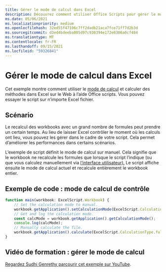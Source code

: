 ```yaml
---
title: Gérer le mode de calcul dans Excel
description: Découvrez comment utiliser Office Scripts pour gérer le mode de calcul dans Excel sur le Web.
ms.date: 05/06/2021
ms.localizationpriority: medium
ms.openlocfilehash: 32ed55f47106c7ff2dadb21aca7fce71ff7d2b3d
ms.sourcegitcommit: d3ed4bdeeba805d97c930394e172e8306a0cf484
ms.translationtype: MT
ms.contentlocale: fr-FR
ms.lasthandoff: 09/15/2021
ms.locfileid: "59326841"
---
```

# <a name="manage-calculation-mode-in-excel"></a>Gérer le mode de calcul dans Excel

Cet exemple montre comment utiliser le [mode de calcul](/javascript/api/office-scripts/excelscript/excelscript.calculationmode) et calculer des méthodes dans Excel sur le Web à l’aide Office scripts. Vous pouvez essayer le script sur n’importe Excel fichier.

## <a name="scenario"></a>Scénario

Le recalcul des workbooks avec un grand nombre de formules peut prendre un certain temps. Au lieu de laisser Excel contrôler le moment où les calculs ont lieu, vous pouvez les gérer dans le cadre de votre script. Cela permet d’améliorer les performances dans certains scénarios.

L’exemple de script définit le mode de calcul sur manuel. Cela signifie que le workbook ne recalcule les formules que lorsque le script l’indique (ou que vous calculez manuellement via [l’interface utilisateur).](https://support.microsoft.com/office/73fc7dac-91cf-4d36-86e8-67124f6bcce4) Le script affiche ensuite le mode de calcul actuel et recalcule entièrement le workbook entier.

## <a name="sample-code-control-calculation-mode"></a>Exemple de code : mode de calcul de contrôle

```TypeScript
function main(workbook: ExcelScript.Workbook) {
    // Set the calculation mode to manual.
    workbook.getApplication().setCalculationMode(ExcelScript.CalculationMode.manual);
    // Get and log the calculation mode.
    const calcMode = workbook.getApplication().getCalculationMode();    
    console.log(calcMode);
    // Manually calculate the file.
    workbook.getApplication().calculate(ExcelScript.CalculationType.full);
}
```

## <a name="training-video-manage-calculation-mode"></a>Vidéo de formation : gérer le mode de calcul

[Regardez Sudhi Genrethy parcourir cet exemple sur YouTube](https://youtu.be/iw6O8QH01CI).
